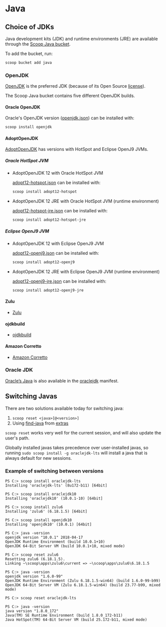 # Java

## Choice of JDKs

Java development kits (JDK) and runtime environments (JRE) are available through the [Scoop Java bucket](https://github.com/scoopinstaller/java).

To add the bucket, run:

```powershell
scoop bucket add java
```

### OpenJDK

[OpenJDK](http://openjdk.java.net) is the preferred JDK (because of its Open Source [license](http://openjdk.java.net/legal/gplv2+ce.html)).

The Scoop Java bucket contains five different OpenJDK builds.

#### Oracle OpenJDK

Oracle's OpenJDK version ([openjdk.json](https://github.com/ScoopInstaller/Java/blob/master/bucket/openjdk.json)) can be installed with:

```powershell
scoop install openjdk
```

#### AdoptOpenJDK

[AdoptOpenJDK](https://adoptopenjdk.net) has versions with HotSpot and Eclipse OpenJ9 JVMs.

##### Oracle HotSpot JVM

- AdoptOpenJDK 12 with Oracle HotSpot JVM

  [adopt12-hotspot.json](https://github.com/ScoopInstaller/Java/blob/master/bucket/adopt12-hotspot.json) can be installed with:

  ```powershell
  scoop install adopt12-hotspot
  ```

- AdoptOpenJDK 12 JRE with Oracle HotSpot JVM (runtime environment)

  [adopt12-hotspot-jre.json](https://github.com/ScoopInstaller/Java/blob/master/bucket/adopt12-hotspot-jre.json) can be installed with:

  ```powershell
  scoop install adopt12-hotspot-jre
  ```

##### Eclipse OpenJ9 JVM

- AdoptOpenJDK 12 with Eclipse OpenJ9 JVM

  [adopt12-openj9.json](https://github.com/ScoopInstaller/Java/blob/master/bucket/adopt12-hotspot-jre.json) can be installed with:

  ```powershell
  scoop install adopt12-openj9
  ```

- AdoptOpenJDK 12 JRE with Eclipse OpenJ9 JVM (runtime environment)

  [adopt12-openj9-jre.json](https://github.com/ScoopInstaller/Java/blob/master/bucket/adopt12-hotspot-jre.json) can be installed with:

  ```powershell
  scoop install adopt12-openj9-jre
  ```

#### Zulu

- [Zulu](https://www.azul.com/products/zulu-and-zulu-enterprise)

#### ojdkbuild

- [ojdkbuild](https://github.com/ojdkbuild/ojdkbuild)

#### Amazon Corretto

- [Amazon Corretto](https://aws.amazon.com/corretto)

### Oracle JDK

[Oracle’s Java](https://www.oracle.com/technetwork/java/index.html) is also available in the [oraclejdk](https://github.com/ScoopInstaller/Java/blob/master/bucket/oraclejdk.json) manifest.

## Switching Javas

There are two solutions available today for switching java:

1. `scoop reset <java>[@<version>]`
2. Using [find-java](https://github.com/lukesampson/scoop-extras/blob/master/bucket/find-java.json) from [extras](https://github.com/lukesampson/scoop-extras)

`scoop reset` works very well for the current session, and will also update the user's path.

Globally installed javas takes precedence over user-installed javas, so running `sudo scoop install -g oraclejdk-lts` will install a java that is always default for new sessions.

### Example of switching between versions

```
PS C:> scoop install oraclejdk-lts
Installing 'oraclejdk-lts' (8u172-b11) [64bit]

PS C:> scoop install oraclejdk10
Installing 'oraclejdk10' (10.0.1-10) [64bit]

PS C:> scoop install zulu6
Installing 'zulu6' (6.18.1.5) [64bit]

PS C:> scoop install openjdk10
Installing 'openjdk10' (10.0.1) [64bit]

PS C:> java -version
openjdk version "10.0.1" 2018-04-17
OpenJDK Runtime Environment (build 10.0.1+10)
OpenJDK 64-Bit Server VM (build 10.0.1+10, mixed mode)

PS C:> scoop reset zulu6
Resetting zulu6 (6.18.1.5).
Linking ~\scoop\apps\zulu6\current => ~\scoop\apps\zulu6\6.18.1.5

PS C:> java -version
openjdk version "1.6.0-99"
OpenJDK Runtime Environment (Zulu 6.18.1.5-win64) (build 1.6.0-99-b99)
OpenJDK 64-Bit Server VM (Zulu 6.18.1.5-win64) (build 23.77-b99, mixed mode)

PS C:> scoop reset oraclejdk-lts

PS C:> java -version
java version "1.8.0_172"
Java(TM) SE Runtime Environment (build 1.8.0_172-b11)
Java HotSpot(TM) 64-Bit Server VM (build 25.172-b11, mixed mode)
```

